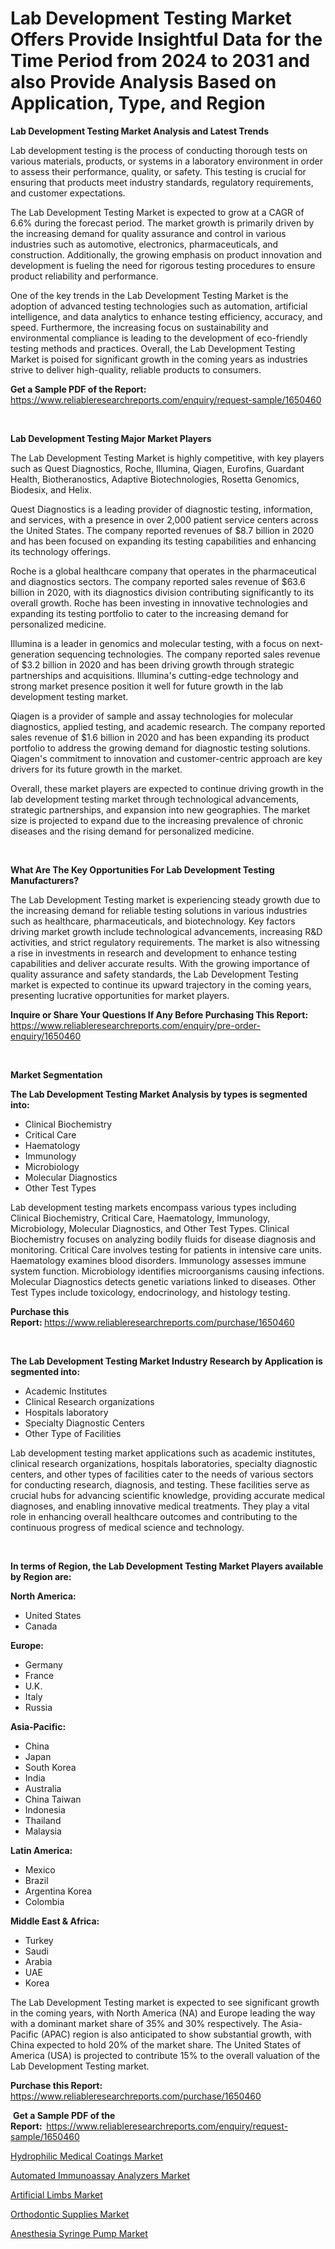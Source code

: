 <p><h1>Lab Development Testing Market Offers Provide Insightful Data for the Time Period from 2024 to 2031 and also Provide Analysis Based on Application, Type, and Region</h1></p><p><strong>Lab Development Testing Market Analysis and Latest Trends</strong></p>
<p><p>Lab development testing is the process of conducting thorough tests on various materials, products, or systems in a laboratory environment in order to assess their performance, quality, or safety. This testing is crucial for ensuring that products meet industry standards, regulatory requirements, and customer expectations.</p><p>The Lab Development Testing Market is expected to grow at a CAGR of 6.6% during the forecast period. The market growth is primarily driven by the increasing demand for quality assurance and control in various industries such as automotive, electronics, pharmaceuticals, and construction. Additionally, the growing emphasis on product innovation and development is fueling the need for rigorous testing procedures to ensure product reliability and performance.</p><p>One of the key trends in the Lab Development Testing Market is the adoption of advanced testing technologies such as automation, artificial intelligence, and data analytics to enhance testing efficiency, accuracy, and speed. Furthermore, the increasing focus on sustainability and environmental compliance is leading to the development of eco-friendly testing methods and practices. Overall, the Lab Development Testing Market is poised for significant growth in the coming years as industries strive to deliver high-quality, reliable products to consumers.</p></p>
<p><strong>Get a Sample PDF of the Report:&nbsp;</strong> <a href="https://www.reliableresearchreports.com/enquiry/request-sample/1650460">https://www.reliableresearchreports.com/enquiry/request-sample/1650460</a></p>
<p>&nbsp;</p>
<p><strong>Lab Development Testing Major Market Players</strong></p>
<p><p>The Lab Development Testing Market is highly competitive, with key players such as Quest Diagnostics, Roche, Illumina, Qiagen, Eurofins, Guardant Health, Biotheranostics, Adaptive Biotechnologies, Rosetta Genomics, Biodesix, and Helix. </p><p>Quest Diagnostics is a leading provider of diagnostic testing, information, and services, with a presence in over 2,000 patient service centers across the United States. The company reported revenues of $8.7 billion in 2020 and has been focused on expanding its testing capabilities and enhancing its technology offerings.</p><p>Roche is a global healthcare company that operates in the pharmaceutical and diagnostics sectors. The company reported sales revenue of $63.6 billion in 2020, with its diagnostics division contributing significantly to its overall growth. Roche has been investing in innovative technologies and expanding its testing portfolio to cater to the increasing demand for personalized medicine.</p><p>Illumina is a leader in genomics and molecular testing, with a focus on next-generation sequencing technologies. The company reported sales revenue of $3.2 billion in 2020 and has been driving growth through strategic partnerships and acquisitions. Illumina's cutting-edge technology and strong market presence position it well for future growth in the lab development testing market.</p><p>Qiagen is a provider of sample and assay technologies for molecular diagnostics, applied testing, and academic research. The company reported sales revenue of $1.6 billion in 2020 and has been expanding its product portfolio to address the growing demand for diagnostic testing solutions. Qiagen's commitment to innovation and customer-centric approach are key drivers for its future growth in the market. </p><p>Overall, these market players are expected to continue driving growth in the lab development testing market through technological advancements, strategic partnerships, and expansion into new geographies. The market size is projected to expand due to the increasing prevalence of chronic diseases and the rising demand for personalized medicine.</p></p>
<p>&nbsp;</p>
<p><strong>What Are The Key Opportunities For Lab Development Testing Manufacturers?</strong></p>
<p><p>The Lab Development Testing market is experiencing steady growth due to the increasing demand for reliable testing solutions in various industries such as healthcare, pharmaceuticals, and biotechnology. Key factors driving market growth include technological advancements, increasing R&D activities, and strict regulatory requirements. The market is also witnessing a rise in investments in research and development to enhance testing capabilities and deliver accurate results. With the growing importance of quality assurance and safety standards, the Lab Development Testing market is expected to continue its upward trajectory in the coming years, presenting lucrative opportunities for market players.</p></p>
<p><strong>Inquire or Share Your Questions If Any Before Purchasing This Report:</strong> <a href="https://www.reliableresearchreports.com/enquiry/pre-order-enquiry/1650460">https://www.reliableresearchreports.com/enquiry/pre-order-enquiry/1650460</a></p>
<p>&nbsp;</p>
<p><strong>Market Segmentation</strong></p>
<p><strong>The Lab Development Testing Market Analysis by types is segmented into:</strong></p>
<p><ul><li>Clinical Biochemistry</li><li>Critical Care</li><li>Haematology</li><li>Immunology</li><li>Microbiology</li><li>Molecular Diagnostics</li><li>Other Test Types</li></ul></p>
<p><p>Lab development testing markets encompass various types including Clinical Biochemistry, Critical Care, Haematology, Immunology, Microbiology, Molecular Diagnostics, and Other Test Types. Clinical Biochemistry focuses on analyzing bodily fluids for disease diagnosis and monitoring. Critical Care involves testing for patients in intensive care units. Haematology examines blood disorders. Immunology assesses immune system function. Microbiology identifies microorganisms causing infections. Molecular Diagnostics detects genetic variations linked to diseases. Other Test Types include toxicology, endocrinology, and histology testing.</p></p>
<p><strong>Purchase this Report:&nbsp;</strong><a href="https://www.reliableresearchreports.com/purchase/1650460">https://www.reliableresearchreports.com/purchase/1650460</a></p>
<p>&nbsp;</p>
<p><strong>The Lab Development Testing Market Industry Research by Application is segmented into:</strong></p>
<p><ul><li>Academic Institutes</li><li>Clinical Research organizations</li><li>Hospitals laboratory</li><li>Specialty Diagnostic Centers</li><li>Other Type of Facilities</li></ul></p>
<p><p>Lab development testing market applications such as academic institutes, clinical research organizations, hospitals laboratories, specialty diagnostic centers, and other types of facilities cater to the needs of various sectors for conducting research, diagnosis, and testing. These facilities serve as crucial hubs for advancing scientific knowledge, providing accurate medical diagnoses, and enabling innovative medical treatments. They play a vital role in enhancing overall healthcare outcomes and contributing to the continuous progress of medical science and technology.</p></p>
<p>&nbsp;</p>
<p><strong>In terms of Region, the Lab Development Testing Market Players available by Region are:</strong></p>
<p>
    <p> <strong> North America: </strong>
        <ul>
            <li>United States</li>
            <li>Canada</li>
        </ul>
        </p> 
    <p> <strong> Europe: </strong>
        <ul>
            <li>Germany</li>
            <li>France</li>
            <li>U.K.</li>
            <li>Italy</li>
            <li>Russia</li>
        </ul>
        </p> 
    <p> <strong> Asia-Pacific: </strong>
        <ul>
            <li>China</li>
            <li>Japan</li>
            <li>South Korea</li>
            <li>India</li>
            <li>Australia</li>
            <li>China Taiwan</li>
            <li>Indonesia</li>
            <li>Thailand</li>
            <li>Malaysia</li>
        </ul>
        </p> 
    <p> <strong> Latin America: </strong>
        <ul>
            <li>Mexico</li>
            <li>Brazil</li>
            <li>Argentina Korea</li>
            <li>Colombia</li>
        </ul>
        </p> 
    <p> <strong> Middle East & Africa: </strong>
        <ul>
            <li>Turkey</li>
            <li>Saudi</li>
            <li>Arabia</li>
            <li>UAE</li>
            <li>Korea</li>
        </ul>
    </p>
    </p>
<p><p>The Lab Development Testing market is expected to see significant growth in the coming years, with North America (NA) and Europe leading the way with a dominant market share of 35% and 30% respectively. The Asia-Pacific (APAC) region is also anticipated to show substantial growth, with China expected to hold 20% of the market share. The United States of America (USA) is projected to contribute 15% to the overall valuation of the Lab Development Testing market.</p></p>
<p><strong>Purchase this Report: </strong><a href="https://www.reliableresearchreports.com/purchase/1650460">https://www.reliableresearchreports.com/purchase/1650460</a></p>
<p>&nbsp;<strong>Get a Sample PDF of the Report:&nbsp;&nbsp;</strong><a href="https://www.reliableresearchreports.com/enquiry/request-sample/1650460">https://www.reliableresearchreports.com/enquiry/request-sample/1650460</a></p>
<p><strong></strong></p>
<p><p><a href="https://medium.com/@jenniferwhite656/hydrophilic-medical-coatings-market-share-evolution-and-market-growth-trends-2024-2031-4b6c1b907f48">Hydrophilic Medical Coatings Market</a></p><p><a href="https://medium.com/@jenniferwhite656/automated-immunoassay-analyzers-market-trends-and-market-analysis-forecasted-for-period-2024-2031-c0ddca1a1eb0">Automated Immunoassay Analyzers Market</a></p><p><a href="https://medium.com/p/f94bcabd46d0/edit">Artificial Limbs Market</a></p><p><a href="https://medium.com/@jenniferwhite656/orthodontic-supplies-market-size-reveals-the-best-marketing-channels-in-global-industry-89c3e346a646">Orthodontic Supplies Market</a></p><p><a href="https://medium.com/@jenniferwhite656/anesthesia-syringe-pump-market-size-reveals-the-best-marketing-channels-in-global-industry-bf5d61fb87a6">Anesthesia Syringe Pump Market</a></p></p>